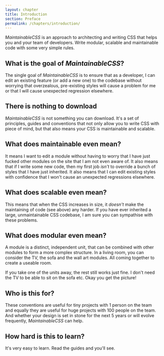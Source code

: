 ```yaml
---
layout: chapter
title: Introduction
section: Preface
permalink: /chapters/introduction/
---
```


*MaintainableCSS* is an approach to architecting and writing CSS that helps you and your team of developers. Write modular, scalable and maintainable code with some very simple rules.

## What is the goal of *MaintainableCSS*?

The single goal of *MaintainableCSS* is to ensure that as a developer, I can edit an existing feature (or add a new one) to the codebase without worrying that overzealous, pre-existing styles will cause a problem for me or that I will cause unexpected regression elsewhere.

## There is nothing to download

*MaintainableCSS* is not something you can download. It's a set of principles, guides and conventions that not only allow you to write CSS with piece of mind, but that also means your CSS is maintainable and scalable.

## What does maintainable even mean?

It means I want to edit a module without having to worry that I have just fucked other modules on the site that I am not even aware of. It also means that if I write some new code, then my first job *isn't* to override a bunch of styles that I have just inherited. It also means that I can edit existing styles with confidence that I won't cause an unexpected regressions elsewhere.

## What does scalable even mean?

This means that when the CSS increases in size, it *doesn't* make the maintaining of code (see above) any harder. If you have ever inherited a large, unmaintainable CSS codebase, I am sure you can sympathise with these problems.

## What does modular even mean?

A module is a distinct, independent unit, that can be combined with other modules to form a more complex structure. In a living room, you can consider the TV, the sofa and the wall art modules. All coming together to create a useable room.

If you take one of the units away, the rest still works just fine. I don't need the TV to be able to sit on the sofa etc. Okay you get the picture!

## Who is this for?

These conventions are useful for tiny projects with 1 person on the team and equally they are useful for huge projects with 100 people on the team. And whether your design is set in stone for the next 5 years or will evolve frequently, *MaintainableCSS* can help.

## How hard is this to learn?

It's very easy to learn. Read the guides and you'll see.
